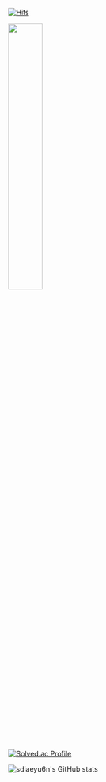 [![Hits](https://hits.seeyoufarm.com/api/count/incr/badge.svg?url=https%3A%2F%2Fgithub.com%2Fsdiaeyu6n%2F&count_bg=%239DD2E3&title_bg=%23FDBAF2&icon=&icon_color=%23E7E7E7&title=hits&edge_flat=false)](https://hits.seeyoufarm.com)

<img src="https://user-images.githubusercontent.com/89725142/212603164-44c698f1-cf94-4a93-a925-c10311cf050b.png" width="37%">

[![Solved.ac Profile](http://mazassumnida.wtf/api/generate_badge?boj=nadia)](https://solved.ac/nadia)

![sdiaeyu6n's GitHub stats](https://github-readme-stats.vercel.app/api?username=sdiaeyu6n&show_icons=true&theme=dark)
<!-- ![Top Langs](https://github-readme-stats.vercel.app/api/top-langs/?username=sdiaeyu6n&layout=compact&theme=dark) -->

